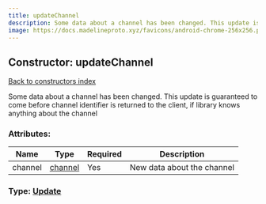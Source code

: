 ```yaml
---
title: updateChannel
description: Some data about a channel has been changed. This update is guaranteed to come before channel identifier is returned to the client, if library knows anything about the channel
image: https://docs.madelineproto.xyz/favicons/android-chrome-256x256.png
---
```

## Constructor: updateChannel  
[Back to constructors index](index.md)



Some data about a channel has been changed. This update is guaranteed to come before channel identifier is returned to the client, if library knows anything about the channel

### Attributes:

| Name     |    Type       | Required | Description |
|----------|---------------|----------|-------------|
|channel|[channel](../constructors/channel.md) | Yes|New data about the channel|



### Type: [Update](../types/Update.md)


